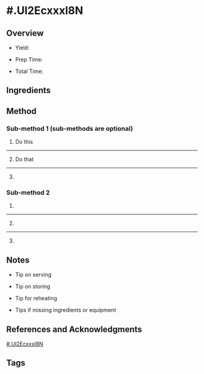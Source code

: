 # #.Ul2Ecxxxl8N

## Overview

- Yield:

- Prep Time:

- Total Time:

## Ingredients



## Method

### Sub-method 1 (sub-methods are optional)

1. Do this
---
2. Do that
---
3.

### Sub-method 2

1.
---
2.
---
3.

## Notes

- Tip on serving

- Tip on storing

- Tip for reheating

- Tips if missing ingredients or equipment

## References and Acknowledgments

[#.Ul2Ecxxxl8N](http://addapinch.com/cooking/2013/10/09/beef-enchilada-dip-recipe/#.Ul2EcXxxl8N)

## Tags


